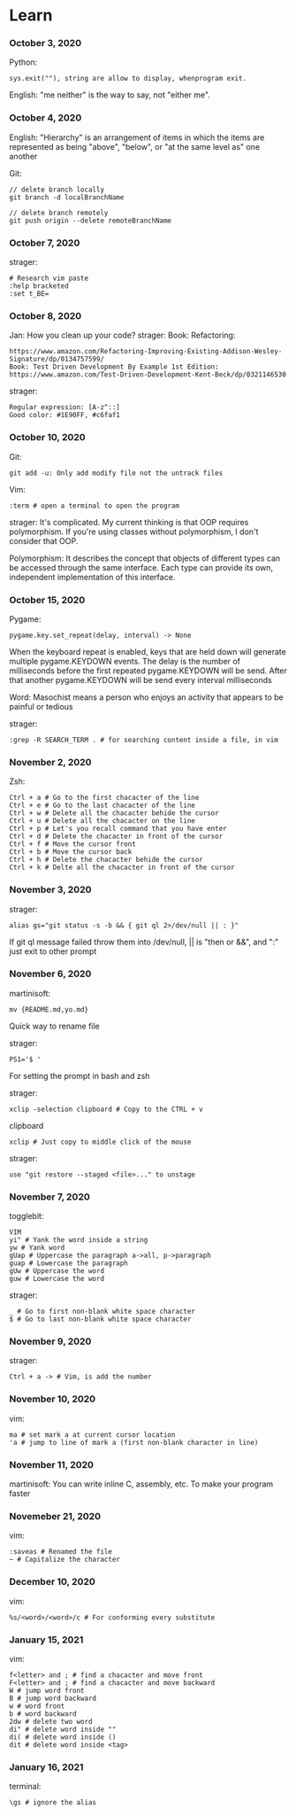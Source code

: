 # Learn

### October 3, 2020

Python: 

    sys.exit(""), string are allow to display, whenprogram exit.

English: "me neither" is the way to say, not "either me".

### October 4, 2020

English: "Hierarchy" is an arrangement of items in which the
items are represented as being "above", "below", or 
"at the same level as" one another

Git:

    // delete branch locally
    git branch -d localBranchName

    // delete branch remotely
    git push origin --delete remoteBranchName

### October 7, 2020

strager:

    # Research vim paste
    :help bracketed
    :set t_BE=

### October 8, 2020

Jan: How you clean up your code?
strager: Book: Refactoring:

    https://www.amazon.com/Refactoring-Improving-Existing-Addison-Wesley-Signature/dp/0134757599/
    Book: Test Driven Development By Example 1st Edition:
    https://www.amazon.com/Test-Driven-Development-Kent-Beck/dp/0321146530

strager:

    Regular expression: [A-z^::]
    Good color: #1E90FF, #c6faf1

### October 10, 2020

Git:

    git add -u: Only add modify file not the untrack files

Vim:

    :term # open a terminal to open the program

strager: It's complicated. My current thinking is that OOP
requires polymorphism. If you're using classes without
polymorphism, I don't consider that OOP.

Polymorphism: It describes the concept that objects of different types
can be accessed through the same interface. Each type can
provide its own, independent implementation of this interface.

### October 15, 2020

Pygame:

    pygame.key.set_repeat(delay, interval) -> None

When the keyboard repeat is enabled, keys that are held down
will generate multiple pygame.KEYDOWN events. The delay is
the number of milliseconds before the first repeated
pygame.KEYDOWN will be send. After that another
pygame.KEYDOWN will be send every interval milliseconds

Word: Masochist means a person who enjoys an activity that
appears to be painful or tedious

strager:

    :grep -R SEARCH_TERM . # for searching content inside a file, in vim

### November 2, 2020

Zsh:

    Ctrl + a # Go to the first chacacter of the line
    Ctrl + e # Go to the last chacacter of the line
    Ctrl + w # Delete all the chacacter behide the cursor
    Ctrl + u # Delete all the chacacter on the line
    Ctrl + p # Let's you recall command that you have enter
    Ctrl + d # Delete the chacacter in front of the cursor
    Ctrl + f # Move the cursor front
    Ctrl + b # Move the cursor back
    Ctrl + h # Delete the chacacter behide the cursor
    Ctrl + k # Delte all the chacacter in front of the cursor

### November 3, 2020

strager:

    alias gs="git status -s -b && { git ql 2>/dev/null || : }"

If git ql message failed throw them into /dev/null, || is "then or &&", and ":"
just exit to other prompt

### November 6, 2020

martinisoft:

    mv {README.md,yo.md}

Quick way to rename file

strager:

    PS1='$ '

For setting the prompt in bash and zsh

strager:

    xclip -selection clipboard # Copy to the CTRL + v
clipboard

    xclip # Just copy to middle click of the mouse

strager:

    use "git restore --staged <file>..." to unstage

### November 7, 2020

togglebit:

    VIM
    yi" # Yank the word inside a string
    yw # Yank word
    gUap # Uppercase the paragraph a->all, p->paragraph
    guap # Lowercase the paragraph
    gUw # Uppercase the word
    guw # Lowercase the word

strager:

    _ # Go to first non-blank white space character
    $ # Go to last non-blank white space character

### November 9, 2020
strager:

    Ctrl + a -> # Vim, is add the number

### November 10, 2020
vim:

    ma # set mark a at current cursor location
    'a # jump to line of mark a (first non-blank character in line)

### November 11, 2020
martinisoft: You can write inline C, assembly, etc. To make your program faster

### Novemeber 21, 2020
vim:

    :saveas # Renamed the file
    ~ # Capitalize the character

### December 10, 2020
vim:

    %s/<word>/<word>/c # For conforming every substitute

### January 15, 2021
vim:

    f<letter> and ; # find a chacacter and move front
    F<letter> and ; # find a chacacter and move backward
    W # jump word front
    B # jump word backward
    w # word front
    b # word backward
    2dw # delete two word
    di" # delete word inside ""
    di( # delete word inside ()
    dit # delete word inside <tag>

### January 16, 2021
terminal:

    \gs # ignore the alias
